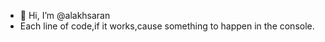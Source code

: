 - 👋 Hi, I’m @alakhsaran
-  Each line of code,if it works,cause something to happen in the console.

<!---
alakhsaran/alakhsaran is a ✨ special ✨ repository because its `README.md` (this file) appears on your GitHub profile.
You can click the Preview link to take a look at your changes.
--->
